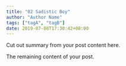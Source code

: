 ```yaml
---
title: "02 Sadistic Boy"
author: "Author Name"
tags: ["tagA", "tagB"]
date: 2019-07-08T17:30:42+08:00
---
```


Cut out summary from your post content here.

<!--more-->

The remaining content of your post.
